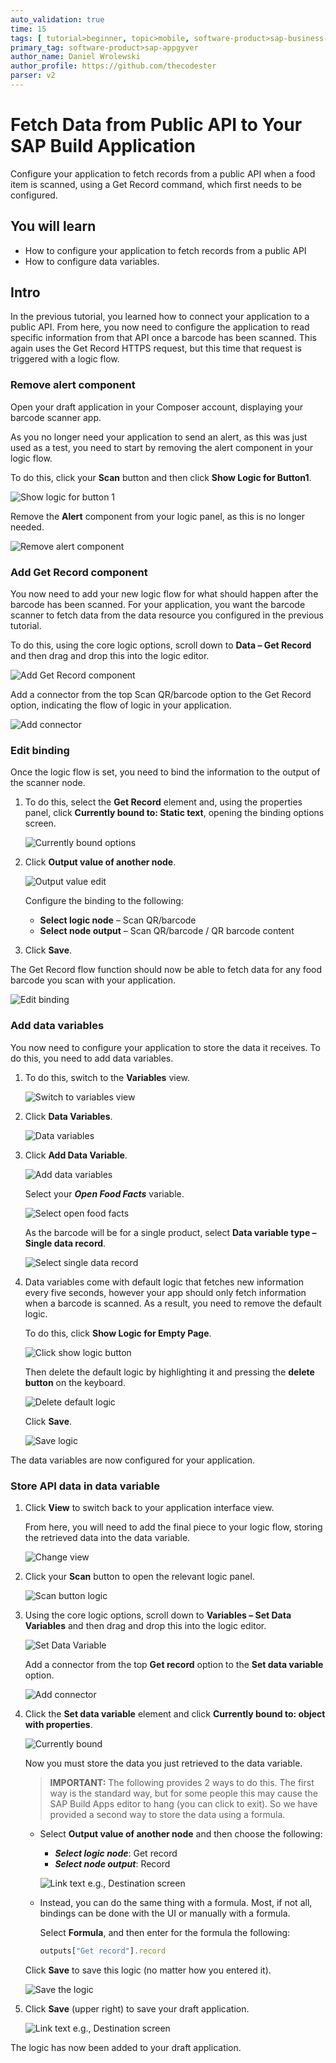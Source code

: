 ```yaml
---
auto_validation: true
time: 15
tags: [ tutorial>beginner, topic>mobile, software-product>sap-business-technology-platform]
primary_tag: software-product>sap-appgyver
author_name: Daniel Wrolewski
author_profile: https://github.com/thecodester
parser: v2
---
```


# Fetch Data from Public API to Your SAP Build Application
<!-- description --> Configure your application to fetch records from a public API when a food item is scanned, using a Get Record command, which first needs to be configured.

## You will learn
  - How to configure your application to fetch records from a public API
  - How to configure data variables.

## Intro
In the previous tutorial, you learned how to connect your application to a public API. From here, you now need to configure the application to read specific information from that API once a barcode has been scanned. This again uses the Get Record HTTPS request, but this time that request is triggered with a logic flow.



### Remove alert component

Open your draft application in your Composer account, displaying your barcode scanner app.

As you no longer need your application to send an alert, as this was just used as a test, you need to start by removing the alert component in your logic flow.

To do this, click your **Scan** button and then click **Show Logic for Button1**.

![Show logic for button 1](show_logic.png)

Remove the **Alert** component from your logic panel, as this is no longer needed.

![Remove alert component](alert_component.png)


### Add Get Record component

You now need to add your new logic flow for what should happen after the barcode has been scanned. For your application, you want the barcode scanner to fetch data from the data resource you configured in the previous tutorial.

To do this, using the core logic options, scroll down to **Data – Get Record** and then drag and drop this into the logic editor.

![Add Get Record component](get_record.png)

Add a connector from the top Scan QR/barcode option to the Get Record option, indicating the flow of logic in your application.

![Add connector](add_connector.png)



### Edit binding

Once the logic flow is set, you need to bind the information to the output of the scanner node.

1. To do this, select the **Get Record** element and, using the properties panel, click **Currently bound to: Static text**, opening the binding options screen.

    ![Currently bound options](currently_bound.png)

2. Click **Output value of another node**.

    ![Output value edit](output_value_node.png)

    Configure the binding to the following:

    - **Select logic node** – Scan QR/barcode
    - **Select node output** – Scan QR/barcode / QR barcode content

3. Click **Save**.

The Get Record flow function should now be able to fetch data for any food barcode you scan with your application.

![Edit binding](edit_binding.png)



### Add data variables

You now need to configure your application to store the data it receives. To do this, you need to add data variables.

1. To do this, switch to the **Variables** view.

    ![Switch to variables view](variables_view.png)

2. Click **Data Variables**.

    ![Data variables](data_variables.png)

3. Click **Add Data Variable**.

    ![Add data variables](add_data_variable.png)

    Select your ***Open Food Facts*** variable.

    ![Select open food facts](open_food_facts.png)

    As the barcode will be for a single product, select **Data variable type – Single data record**.

    ![Select single data record](single_data_record.png)

4. Data variables come with default logic that fetches new information every five seconds, however your app should only fetch information when a barcode is scanned. As a result, you need to remove the default logic. 

    To do this, click **Show Logic for Empty Page**.

    ![Click show logic button](show_logic_empty.png)

    Then delete the default logic by highlighting it and pressing the **delete button** on the keyboard.

    ![Delete default logic](delete_default_logic.png)

    Click **Save**.

    ![Save logic](save_logic.png)

The data variables are now configured for your application.



### Store API data in data variable

1. Click **View** to switch back to your application interface view. 

    From here, you will need to add the final piece to your logic flow, storing the retrieved data into the data variable.

    ![Change view](change_view.png)

2. Click your **Scan** button to open the relevant logic panel.

    ![Scan button logic](scan_button_logic.png)

3. Using the core logic options, scroll down to **Variables – Set Data Variables** and then drag and drop this into the logic editor.

    ![Set Data Variable](set_data_variable.png)

    Add a connector from the top **Get record** option to the **Set data variable** option.

    ![Add connector](add_connector_options.png)

5. Click the **Set data variable** element and click **Currently bound to: object with properties**.

    ![Currently bound](currently_bound_option.png)

    Now you must store the data you just retrieved to the data variable.

    >**IMPORTANT:** The following provides 2 ways to do this. The first way is the standard way, but for some people this may cause the SAP Build Apps editor to hang (you can click to exit). So we have provided a second way to store the data using a formula.

    -  Select **Output value of another node** and then choose the following:

        - ***Select logic node***: Get record
        - ***Select node output***: Record

        ![Link text e.g., Destination screen](select_get_record.png)

    - Instead, you can do the same thing with a formula. Most, if not all, bindings can be done with the UI or manually with a formula.

        Select **Formula**, and then enter for the formula the following:

        ```JavaScript
        outputs["Get record"].record
        ```

    Click **Save** to save this logic (no matter how you entered it).

    ![Save the logic](save_data_variable.png)

6. Click **Save** (upper right) to save your draft application.

    ![Link text e.g., Destination screen](save_draft.png)

The logic has now been added to your draft application.
